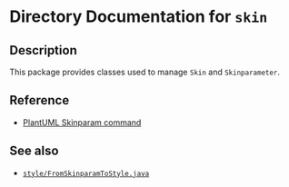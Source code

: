 # Directory Documentation for `skin`

## Description
This package provides classes used to manage `Skin` and `Skinparameter`.

## Reference
- [PlantUML Skinparam command](https://plantuml.com/skinparam)

## See also
- [`style/FromSkinparamToStyle.java`](../style/FromSkinparamToStyle.java)
